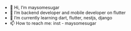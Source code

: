 - 👋 Hi, I’m maysomesugar
- 👀 I’m backend developer and mobile developer on flutter
- 🌱 I’m currently learning dart, flutter, nestjs, django
- 📫 How to reach me: inst - maysomesugar
